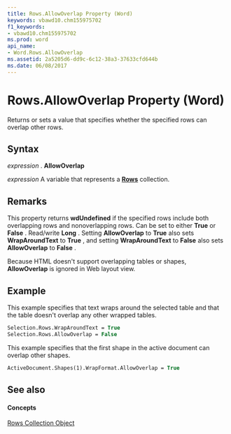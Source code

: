 ```yaml
---
title: Rows.AllowOverlap Property (Word)
keywords: vbawd10.chm155975702
f1_keywords:
- vbawd10.chm155975702
ms.prod: word
api_name:
- Word.Rows.AllowOverlap
ms.assetid: 2a5205d6-dd9c-6c12-38a3-37633cfd644b
ms.date: 06/08/2017
---
```



# Rows.AllowOverlap Property (Word)

Returns or sets a value that specifies whether the specified rows can overlap other rows.


## Syntax

 _expression_ . **AllowOverlap**

 _expression_ A variable that represents a **[Rows](Word.rows.md)** collection.


## Remarks

This property returns  **wdUndefined** if the specified rows include both overlapping rows and nonoverlapping rows. Can be set to either **True** or **False** . Read/write **Long** . Setting **AllowOverlap** to **True** also sets **WrapAroundText** to **True** , and setting **WrapAroundText** to **False** also sets **AllowOverlap** to **False** .

Because HTML doesn't support overlapping tables or shapes,  **AllowOverlap** is ignored in Web layout view.


## Example

This example specifies that text wraps around the selected table and that the table doesn't overlap any other wrapped tables.


```vb
Selection.Rows.WrapAroundText = True 
Selection.Rows.AllowOverlap = False
```

This example specifies that the first shape in the active document can overlap other shapes.




```vb
ActiveDocument.Shapes(1).WrapFormat.AllowOverlap = True
```


## See also


#### Concepts


[Rows Collection Object](Word.rows.md)


